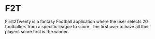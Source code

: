 # F2T
First2Twenty is a fantasy Football application where the user selects 20 footballers from a specific league to score. The first user to have all their players score first is the winner.
